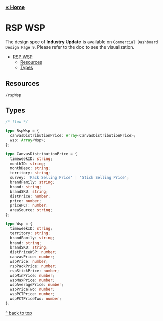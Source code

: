 ### [&laquo; Home](README.md)

# RSP WSP

The design spec of **Industry Update** is available on `Commercial Dashboard Design Page 9`. Please refer to the doc to see the visualization.

- [RSP WSP](#rsp-wsp)
    - [Resources](#resources)
    - [Types](#types)


## Resources
`/rspWsp`

## Types

```ts
/* flow */

type RspWsp = {
  canvasDistributionPrice: Array<CanvasDistributionPrice>;
  wsp: Array<Wsp>;
};

type CanvasDistributionPrice = {
  timeweekID: string;
  monthID: string;
  monthDesc: string;
  territory: string;
  survey: 'Pack Selling Price' | 'Stick Selling Price';
  brandFamily: string;
  brand: string;
  brandSKU: string;
  distPrice: number;
  price: number;
  pricePCT: number;
  areaSource: string;
};

type Wsp = {
  timeweekID: string;
  territory: string;
  brandFamily: string;
  brand: string;
  brandSKU: string;
  distPriceWSP: number;
  canvasPrice: number;
  wspPrice: number;
  rspPackPrice: number;
  rspStickPrice: number;
  wspMinPrice: number;
  wspMaxPrice: number;
  wspAveragePrice: number;
  wspPriceTwo: number;
  wspPCTPrice: number;
  wspPCTPriceTwo: number;
};

```
[^ back to top](#rsp-wsp)

